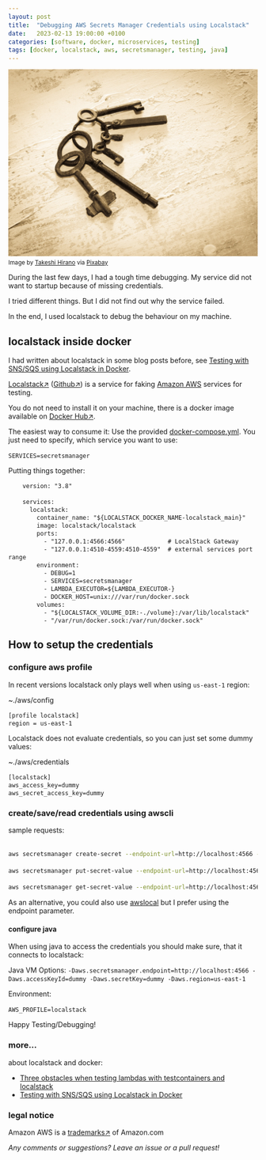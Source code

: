 ```yaml
---
layout: post
title:  "Debugging AWS Secrets Manager Credentials using Localstack"
date:   2023-02-13 19:00:00 +0100
categories: [software, docker, microservices, testing]
tags: [docker, localstack, aws, secretsmanager, testing, java]
---
```


![key ring](/assets/keyring.jpg)
<small>Image by <a href="https://pixabay.com/users/takeshiiiit-49965/">Takeshi Hirano</a> via <a href="https://pixabay.com/">Pixabay</a></small>


During the last few days, I had a tough time debugging. My service did not want to startup because of missing credentials.

I tried different things. But I did not find out why the service failed.

In the end, I used localstack to debug the behaviour on my machine.

## localstack inside docker
I had written about localstack in some blog posts before, see [Testing with SNS/SQS using Localstack in Docker](/software/docker/microservices/testing/2020/01/25/Localstack_in_Docker.html).

[Localstack&#8599;](https://localstack.cloud/) ([Github&#8599;](https://github.com/localstack/localstack))
is a service for faking [Amazon AWS](https://aws.amazon.com) services for testing.

You do not need to install it on your machine, there is a docker image available on [Docker Hub&#8599;](https://hub.docker.com/r/localstack/localstack/).

The easiest way to consume it: Use the provided [docker-compose.yml](https://github.com/localstack/localstack/blob/master/docker-compose.yml). 
You just need to specify, which service you want to use:

`SERVICES=secretsmanager`
  
Putting things together:

    
        version: "3.8"
        
        services:
          localstack:
            container_name: "${LOCALSTACK_DOCKER_NAME-localstack_main}"
            image: localstack/localstack
            ports:
              - "127.0.0.1:4566:4566"            # LocalStack Gateway
              - "127.0.0.1:4510-4559:4510-4559"  # external services port range
            environment:
              - DEBUG=1
              - SERVICES=secretsmanager
              - LAMBDA_EXECUTOR=${LAMBDA_EXECUTOR-}
              - DOCKER_HOST=unix:///var/run/docker.sock
            volumes:
              - "${LOCALSTACK_VOLUME_DIR:-./volume}:/var/lib/localstack"
              - "/var/run/docker.sock:/var/run/docker.sock"



## How to setup the credentials

### configure aws profile

In recent versions localstack only plays well when using `us-east-1` region:

~./aws/config
```
[profile localstack]
region = us-east-1
```

Localstack does not evaluate credentials, so you can just set some dummy values:

~./aws/credentials
```
[localstack]
aws_access_key=dummy
aws_secret_access_key=dummy
```

### create/save/read credentials using awscli

sample requests:

```bash

aws secretsmanager create-secret --endpoint-url=http://localhost:4566 --profile localstack --name my-secret-name

aws secretsmanager put-secret-value --endpoint-url=http://localhost:4566 --profile localstack --secret-id my-secret-name '{"key":"value"}'

aws secretsmanager get-secret-value --endpoint-url=http://localhost:4566 --profile localstack --secret-id my-secret-name 

```

As an alternative, you could also use [awslocal](https://pypi.org/project/awscli-local/) but I prefer using the endpoint parameter.

#### configure java

When using java to access the credentials you should make sure, that it connects to localstack:

Java VM Options:
`-Daws.secretsmanager.endpoint=http://localhost:4566 -Daws.accessKeyId=dummy -Daws.secretKey=dummy -Daws.region=us-east-1`

Environment:

`AWS_PROFILE=localstack`

Happy Testing/Debugging!

### more...
about localstack and docker: 
* [Three obstacles when testing lambdas with testcontainers and localstack](/software/testing/2020/09/27/localstack_and_lambda.html)
* [Testing with SNS/SQS using Localstack in Docker](/software/docker/microservices/testing/2020/01/25/Localstack_in_Docker.html)
  
### legal notice
Amazon AWS is a [trademarks&#8599;](https://aws.amazon.com/trademark-guidelines/) of Amazon.com

*Any comments or suggestions? Leave an issue or a pull request!*

